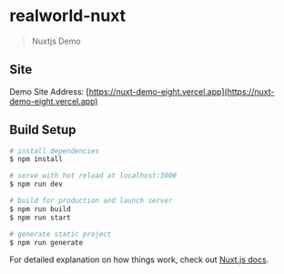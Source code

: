 # realworld-nuxt

> Nuxtjs Demo

## Site

Demo Site Address: [https://nuxt-demo-eight.vercel.app](https://nuxt-demo-eight.vercel.app)

## Build Setup

```bash
# install dependencies
$ npm install

# serve with hot reload at localhost:3000
$ npm run dev

# build for production and launch server
$ npm run build
$ npm run start

# generate static project
$ npm run generate
```

For detailed explanation on how things work, check out [Nuxt.js docs](https://nuxtjs.org).
